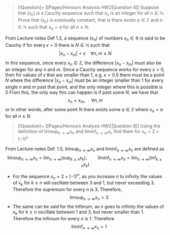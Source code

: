 > [!Question]+ [[Pages/Honours Analysis HW2|Question 4]]
> Suppose that $(x_{n})$ is a Cauchy sequence such that $x_{n}$ is an integer for all $n\in\mathbb{N}$. Prove that $(x_{n})$ is eventually constant, that is there exists $a\in\mathbb{Z}$ and $n\in\mathbb{N}$ such that $x_{n}=a$ for all $n\ge N$.

From Lecture notes Def 1.3, a sequence $(x_{n})$ of numbers $x_{n} \in \mathbb{R}$ is said to be Cauchy if for every $\epsilon > 0$ there is $N\in \mathbb{N}$ such that
$$\lvert x_{n} - x_{m} \rvert < \epsilon \quad \forall n,m\ge N$$
In this sequence, since every $x_{n}\in\mathbb{Z}$, the difference $\lvert x_{n} - x_{m} \rvert$ must also be an integer for any $n$ and $m$. 
Since a Cauchy sequence works for every $\epsilon>0$, then for values of $\epsilon$ that are smaller than $1$, e.g. $\epsilon = 0.5$ there must be a point $N$ where the difference $\lvert x_{n} - x_{m} \rvert$ must be an integer smaller than $1$ for every single $n$ and $m$ past that point, and the only integer where this is possible is $0$
From this, the only way this can happen is if past some $N$, we have that 
$$x_{n} = x_{m},\,\quad\forall n,m$$ or in other words, after some point $N$ there exists some $a\in\mathbb{Z}$ where $x_{n} = a$ for all $n\ge N$

> [!Question]+ [[Pages/Honours Analysis HW2|Question 8]]
> Using the definition of $\displaystyle\limsup_{n \to \infty}x_{n}$ and $\displaystyle\liminf_{n \to \infty}x_{n}$ find them for $x_{n} = 2+(-1)^n$

From Lecture notes Def. 1.5, $\limsup_{n \to \infty}x_{n}$ and $\liminf_{n \to \infty}x_{n}$ are defined as
$$\limsup_{{n\to\infty}} x_{n} = \lim_{n \to \infty} \left(\displaystyle \sup_{k\ge n} x_{k}\right),\,\qquad \liminf_{{n\to\infty}} x_{n} = \lim_{n \to \infty} \left(\displaystyle \inf_{k\ge n} x_{k}\right)$$
- For the sequence $x_{n} = 2 + (-1)^n$, as you increase $n$ to infinity the values of $x_{k}$ for $k\ge n$ will oscillate between $3$ and $1$, but never exceeding $3$. Therefore the supremum for every $n$ is $3$. Therefore,
$$\limsup_{n \to \infty} x_{n} = 3$$
- The same can be said for the Infimum, as $n$ goes to infinity the values of $x_{k}$ for $k\ge n$ oscillate between $1$ and $3$, but never smaller than $1$. Therefore the infimum for every $n$ is $1$. Therefore
$$\liminf_{n \to \infty} x_{n} = 1$$
